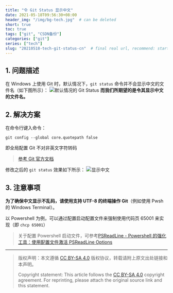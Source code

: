 ```yaml
---
title: "令 Git Status 显示中文"
date: 2021-05-18T09:56:30+08:00
header_img: "/img/bg-tech.jpg"  # can be deleted
short: true
toc: true
tags: ["git", "CSDN备份"]
categories: ["git"]
series: ["tech"]
slug: "20210518-tech-git-status-cn"  # final real url, recommend: start by date, follow lower case words with hyphen splitter. E.g., `20230316-text-title`
---
```


## 1. 问题描述

在 Windows 上使用 Git 时，默认情况下，`git status` 命令并不会显示中文的文件名（如下图所示）：
![默认情况的 Git Status](/img/posts/20210518094639325.png "默认情况的 Git Status")
**而我们所期望的是令其显示中文的文件名。**


## 2. 解决方案

在命令行键入命令：
```shell
git config --global core.quotepath false
```

即全局配置 Git 不对非英文字符转码

> [参考 Git 官方文档](https://git-scm.com/docs/git-config#Documentation/git-config.txt-corequotePath)

修改之后的 `git status` 效果如下所示：
![显示中文](/img/posts/20210518095009948.png "显示中文")


## 3. 注意事项

**为了确保中文显示不乱码，请使用支持 UTF-8 的终端操作 Git**（例如使用 Pwsh 的 Windows Terminal）。

以 Powershell 为例，可以通过配置启动配置文件来强制使用代码页 65001 来实现（即 `chcp 65001`）

> 关于配置 Powershell 启动文件，可参考[PSReadLine - Powershell 的强化工具：使用配置文件激活 PSReadLine Options](/posts/20220304-tech-pw-readline)


---

> 版权声明：本文遵循 [CC BY-SA 4.0](https://creativecommons.org/licenses/by-sa/4.0/deed.zh) 版权协议，转载请附上原文出处链接和本声明。
>
> Copyright statement: This article follows the [CC BY-SA 4.0](https://creativecommons.org/licenses/by-sa/4.0/deed.en) copyright agreement. For reprinting, please attach the original source link and this statement.
